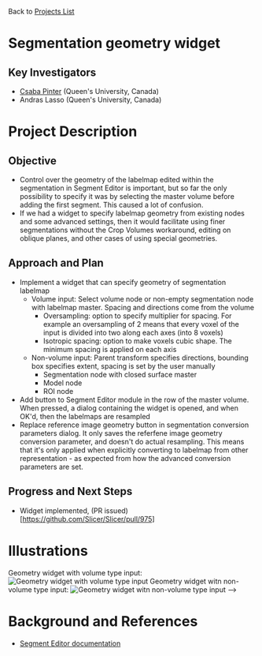 Back to [Projects List](../../README.md#ProjectsList)

# Segmentation geometry widget

## Key Investigators

- [Csaba Pinter](http://perk.cs.queensu.ca/users/pinter) (Queen's University, Canada)
- Andras Lasso (Queen's University, Canada)

# Project Description

## Objective

* Control over the geometry of the labelmap edited within the segmentation in Segment Editor is important, but so far the only possibility to specify it was by selecting the master volume before adding the first segment. This caused a lot of confusion.
* If we had a widget to specify labelmap geometry from existing nodes and some advanced settings, then it would facilitate using finer segmentations without the Crop Volumes workaround, editing on oblique planes, and other cases of using special geometries. 

## Approach and Plan

* Implement a widget that can specify geometry of segmentation labelmap
  * Volume input: Select volume node or non-empty segmentation node with labelmap master. Spacing and directions come from the volume
    * Oversampling: option to specify multiplier for spacing. For example an oversampling of 2 means that every voxel of the input is divided into two along each axes (into 8 voxels)
    * Isotropic spacing: option to make voxels cubic shape. The minimum spacing is applied on each axis
  * Non-volume input: Parent transform specifies directions, bounding box specifies extent, spacing is set by the user manually
    * Segmentation node with closed surface master
    * Model node
    * ROI node
* Add button to Segment Editor module in the row of the master volume. When pressed, a dialog containing the widget is opened, and when OK'd, then the labelmaps are resampled
* Replace reference image geometry button in segmentation conversion parameters dialog. It only saves the referfene image geometry conversion parameter, and doesn't do actual resampling. This means that it's only applied when explicitly converting to labelmap from other representation - as expected from how the advanced conversion parameters are set. 

## Progress and Next Steps

<!--Describe progress and next steps in a few bullet points as you are making progress.-->

* Widget implemented, (PR issued)[https://github.com/Slicer/Slicer/pull/975]

# Illustrations
Geometry widget with volume type input:
![Geometry widget with volume type input](https://user-images.githubusercontent.com/1325980/41688333-adf31e64-74b9-11e8-80ea-f97dff996393.png)
Geometry widget witn non-volume type input:
![Geometry widget witn non-volume type input](https://user-images.githubusercontent.com/1325980/41688352-c1e9b7ac-74b9-11e8-89cc-5b1c16f84bdc.png)
-->

<!--Add pictures and links to videos that demonstrate what has been accomplished.-->

# Background and References

<!--Use this space for information that may help people better understand your project, like links to papers, source code, or data.-->

- [Segment Editor documentation](http://slicer.readthedocs.io/en/latest/user_guide/module_segmenteditor.html)
<!--
- [Segmentation training material on Slicer wiki](https://www.slicer.org/wiki/Documentation/Nightly/Training#Slicer4_Image_Segmentation)
- [Slicer Segmentation Recipes](https://github.com/lassoan/SlicerSegmentationRecipes)
-->

